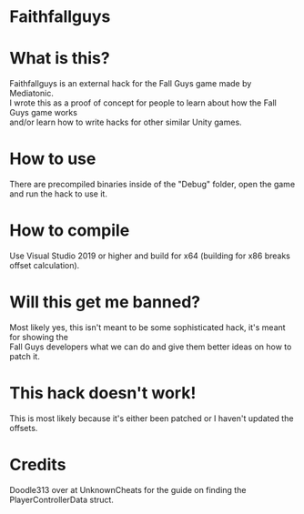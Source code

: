 # Faithfallguys

# What is this?
Faithfallguys is an external hack for the Fall Guys game made by Mediatonic.  
I wrote this as a proof of concept for people to learn about how the Fall Guys game works  
and/or learn how to write hacks for other similar Unity games.

# How to use
There are precompiled binaries inside of the "Debug" folder, open the game and run the hack to use it.  

# How to compile
Use Visual Studio 2019 or higher and build for x64 (building for x86 breaks offset calculation).

# Will this get me banned?
Most likely yes, this isn't meant to be some sophisticated hack, it's meant for showing the  
Fall Guys developers what we can do and give them better ideas on how to patch it.  

# This hack doesn't work!
This is most likely because it's either been patched or I haven't updated the offsets.

# Credits
Doodle313 over at UnknownCheats for the guide on finding the PlayerControllerData struct.
